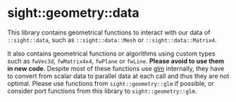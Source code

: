 # sight::geometry::data

This library contains geometrical functions to interact with our data of `::sight::data`, such as `::sight::data::Mesh` or `::sight::data::Matrix4`.

It also contains geometrical functions or algorithms using custom types such as `fwVec3d`, `fwMatrix4x4`, `fwPlane` or `fwLine`. **Please avoid to use them in new code**. Despite most of these functions use [glm](https://github.com/g-truc/glm) internally, they have to convert from scalar data to parallel data at each call and thus they are not optimal. Please use functions from `sight::geometry::glm` if possible, or consider port functions from this library to `sight::geometry::glm`.

